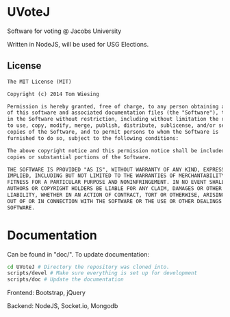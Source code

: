 # UVoteJ

Software for voting @ Jacobs University

Written in NodeJS, will be used for USG Elections.

## License

```txt
The MIT License (MIT)

Copyright (c) 2014 Tom Wiesing

Permission is hereby granted, free of charge, to any person obtaining a copy
of this software and associated documentation files (the "Software"), to deal
in the Software without restriction, including without limitation the rights
to use, copy, modify, merge, publish, distribute, sublicense, and/or sell
copies of the Software, and to permit persons to whom the Software is
furnished to do so, subject to the following conditions:

The above copyright notice and this permission notice shall be included in all
copies or substantial portions of the Software.

THE SOFTWARE IS PROVIDED "AS IS", WITHOUT WARRANTY OF ANY KIND, EXPRESS OR
IMPLIED, INCLUDING BUT NOT LIMITED TO THE WARRANTIES OF MERCHANTABILITY,
FITNESS FOR A PARTICULAR PURPOSE AND NONINFRINGEMENT. IN NO EVENT SHALL THE
AUTHORS OR COPYRIGHT HOLDERS BE LIABLE FOR ANY CLAIM, DAMAGES OR OTHER
LIABILITY, WHETHER IN AN ACTION OF CONTRACT, TORT OR OTHERWISE, ARISING FROM,
OUT OF OR IN CONNECTION WITH THE SOFTWARE OR THE USE OR OTHER DEALINGS IN THE
SOFTWARE.
```

# Documentation

Can be found in "doc/". To update documentation:

```bash
cd UVoteJ # Directory the repository was cloned into.
scripts/devel # Make sure everything is set up for development
scripts/doc # Update the documentation
```

Frontend: Bootstrap, jQuery

Backend: NodeJS, Socket.io, Mongodb

